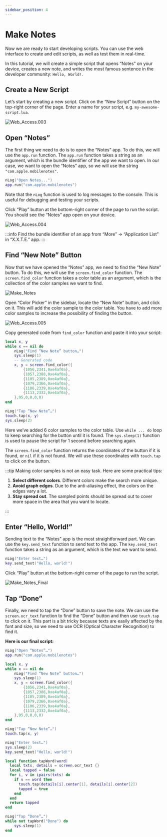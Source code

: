 ```yaml
---
sidebar_position: 4
---
```


# Make Notes

Now we are ready to start developing scripts. You can use the web interface to create and edit scripts, as well as test them in real-time.

In this tutorial, we will create a simple script that opens “Notes” on your device, creates a new note, and writes the most famous sentence in the developer community: `Hello, World!`.

## Create a New Script

Let’s start by creating a new script. Click on the “New Script” button on the top-right corner of the page. Enter a name for your script, e.g. `my-awesome-script.lua`.

![Web_Access.003](img/Web_Access.003.png)

## Open “Notes”

The first thing we need to do is to open the “Notes” app. To do this, we will use the `app.run` function. The `app.run` function takes a string as an argument, which is the bundle identifier of the app we want to open. In our case, we want to open the “Notes” app, so we will use the string `"com.apple.mobilenotes"`.

```lua
nLog("Open Notes...")
app.run("com.apple.mobilenotes")
```

Note that the `nLog` function is used to log messages to the console. This is useful for debugging and testing your scripts.

Click “Play” button at the bottom-right corner of the page to run the script. You should see the “Notes” app open on your device.

![Web_Access.004](img/Web_Access.004.png)

:::info
Find the bundle identifier of an app from “More” → “Application List” in “X.X.T.E.” app.
:::

## Find “New Note” Button

Now that we have opened the “Notes” app, we need to find the “New Note” button. To do this, we will use the `screen.find_color` function. The `screen.find_color` function takes a color table as an argument, which is the collection of the color samples we want to find.

![Make_Notes](img/Make_Notes.gif)

Open “Color Picker” in the sidebar, locate the “New Note” button, and click on it. This will add the color sample to the color table. You have to add more color samples to increase the possibility of finding the button.

![Web_Access.005](img/Web_Access.005.png)

Copy generated code from `find_color` function and paste it into your script:

```lua
local x, y
while x == nil do
    nLog("Find “New Note” button…")
    sys.sleep(1)
    -- Generated code
    x, y = screen.find_color({
        {1056,2341,0xe4af0a},
        {1057,2388,0xe4af0a},
        {1105,2389,0xe4af0a},
        {1079,2366,0xe4af0a},
        {1106,2339,0xe4af0a},
        {1113,2332,0xe4af0a},
    },95,0,0,0,0)
end

nLog("Tap “New Note”…")
touch.tap(x, y)
sys.sleep(2)
```

Here we’ve added 6 color samples to the color table. Use `while ... do` loop to keep searching for the button until it is found. The `sys.sleep(1)` function is used to pause the script for 1 second before searching again.

The `screen.find_color` function returns the coordinates of the button if it is found, or `nil` if it is not found. We will use these coordinates with `touch.tap` to click on the button.

:::tip
Making color samples is not an easy task. Here are some practical tips:

1. **Select different colors**. Different colors make the search more unique.
2. **Avoid graph edges**. Due to the anti-aliasing effect, the colors on the edges vary a lot.
3. **Stay spread out**. The sampled points should be spread out to cover more space in the area that you want to locate.

:::

## Enter “Hello, World!”

Sending text to the “Notes” app is the most straightforward part. We can use the `key.send_text` function to send text to the app. The `key.send_text` function takes a string as an argument, which is the text we want to send.

```lua
nLog("Enter text…")
key.send_text("Hello, world!")
```

Click “Play” button at the bottom-right corner of the page to run the script.

![Make_Notes_Final](img/Make_Notes_Final.gif)

## Tap “Done”

Finally, we need to tap the “Done” button to save the note. We can use the `screen.ocr_text` function to find the “Done” button and then use `touch.tap` to click on it. This part is a bit tricky because texts are easily affected by the font and size, so we need to use OCR (Optical Character Recognition) to find it.

**Here is our final script:**

```lua
nLog("Open “Notes”…")
app.run("com.apple.mobilenotes")

local x, y
while x == nil do
    nLog("Find “New Note” button…")
    sys.sleep(1)
    x, y = screen.find_color({
        {1056,2341,0xe4af0a},
        {1057,2388,0xe4af0a},
        {1105,2389,0xe4af0a},
        {1079,2366,0xe4af0a},
        {1106,2339,0xe4af0a},
        {1113,2332,0xe4af0a},
    },95,0,0,0,0)
end

nLog("Tap “New Note”…")
touch.tap(x, y)

nLog("Enter text…")
sys.sleep(2)
key.send_text("Hello, world!")

local function tapWord(word)
  local txts, details = screen.ocr_text {}
  local tapped = false
  for i, v in ipairs(txts) do
    if v == word then
      touch.tap(details[i].center[1], details[i].center[2])
      tapped = true
    end
  end
  return tapped
end

nLog("Tap “Done”…")
while not tapWord("Done") do
    sys.sleep(1)
end
```

